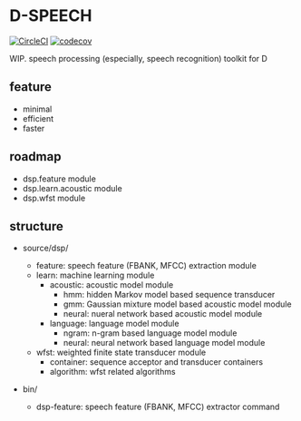 # D-SPEECH

[![CircleCI](https://circleci.com/gh/ShigekiKarita/d-speech.svg?style=svg)](https://circleci.com/gh/ShigekiKarita/d-speech)
[![codecov](https://codecov.io/gh/ShigekiKarita/d-speech/branch/master/graph/badge.svg)](https://codecov.io/gh/ShigekiKarita/d-speech)

WIP. speech processing (especially, speech recognition) toolkit for D

## feature

- minimal
- efficient
- faster

## roadmap

- dsp.feature module
- dsp.learn.acoustic module
- dsp.wfst module

## structure

- source/dsp/
  - feature: speech feature (FBANK, MFCC) extraction module
  - learn: machine learning module
    - acoustic: acoustic model module
      - hmm: hidden Markov model based sequence transducer
      - gmm: Gaussian mixture model based acoustic model module
      - neural: nueral network based acoustic model module
    - language: language model module
      - ngram: n-gram based language model module
      - neural: neural network based language model module
  - wfst: weighted finite state transducer module
    - container: sequence acceptor and transducer containers
    - algorithm: wfst related algorithms

- bin/
  - dsp-feature: speech feature (FBANK, MFCC) extractor command
